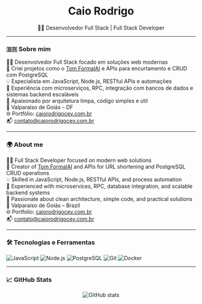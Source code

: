 <h1 align="center">Caio Rodrigo</h1>
<p align="center">
🧑‍💻 Desenvolvedor Full Stack | Full Stack Developer  
</p>

---

### 🇧🇷 Sobre mim

🧑‍💻 Desenvolvedor Full Stack focado em soluções web modernas  
🤖 Criei projetos como o [Tom FormalAI](https://chromewebstore.google.com/detail/tom-formal-whatsapp/ffdngdkjgmagdmalehbodikpagnpnelo?hl=pt-BR&utm_source=ext_sidebar) e APIs para encurtamento e CRUD com PostgreSQL  
💡 Especialista em JavaScript, Node.js, RESTful APIs e automações  
🔧 Experiência com microserviços, RPC, integração com bancos de dados e sistemas backend escaláveis  
🧱 Apaixonado por arquitetura limpa, código simples e útil  
📍 Valparaíso de Goiás – DF  
🌐 Portfólio: [caiorodrigocev.com.br](https://caiorodrigocev.com.br)  
📬 contato@caiorodrigocev.com.br

---

### 🌍 About me

🧑‍💻 Full Stack Developer focused on modern web solutions  
🤖 Creator of [Tom FormalAI](https://chromewebstore.google.com/detail/tom-formal-whatsapp/ffdngdkjgmagdmalehbodikpagnpnelo?hl=pt-BR&utm_source=ext_sidebar) and APIs for URL shortening and PostgreSQL CRUD operations  
💡 Skilled in JavaScript, Node.js, RESTful APIs, and process automation  
🔧 Experienced with microservices, RPC, database integration, and scalable backend systems  
🧱 Passionate about clean architecture, simple code, and practical solutions  
📍 Valparaíso de Goiás – Brazil  
🌐 Portfolio: [caiorodrigocev.com.br](https://caiorodrigocev.com.br)  
📬 contato@caiorodrigocev.com.br

---

### 🛠️ Tecnologias e Ferramentas

![JavaScript](https://img.shields.io/badge/-JavaScript-black?style=flat-square&logo=javascript)
![Node.js](https://img.shields.io/badge/-Node.js-black?style=flat-square&logo=node.js)
![PostgreSQL](https://img.shields.io/badge/-PostgreSQL-black?style=flat-square&logo=postgresql)
![Git](https://img.shields.io/badge/-Git-black?style=flat-square&logo=git)
![Docker](https://img.shields.io/badge/-Docker-black?style=flat-square&logo=docker)

---

### 📈 GitHub Stats

<p align="center">
  <img src="https://github-readme-stats.vercel.app/api?username=CaioRodrigoCEVDEV&show_icons=true&theme=radical" alt="GitHub stats" />
</p>
